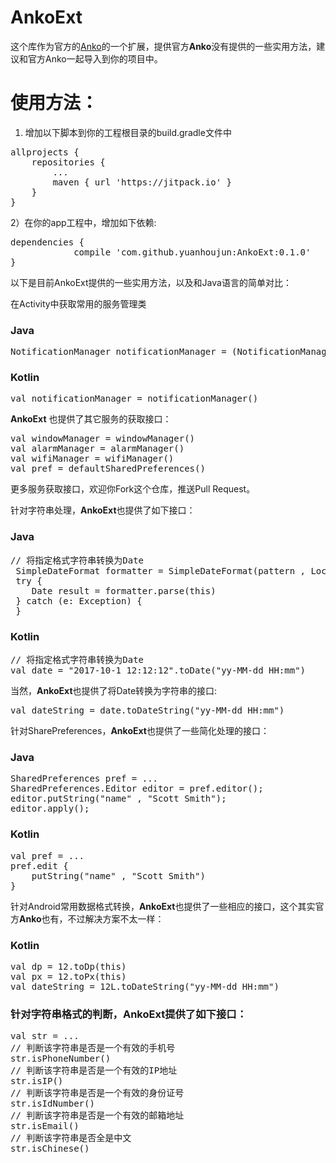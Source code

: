 # AnkoExt
这个库作为官方的[Anko](https://github.com/Kotlin/anko)的一个扩展，提供官方**Anko**没有提供的一些实用方法，建
议和官方Anko一起导入到你的项目中。

# 使用方法：
1) 增加以下脚本到你的工程根目录的build.gradle文件中
<pre>
allprojects {
    repositories {
        ...
        maven { url 'https://jitpack.io' }
    }
}
</pre>

2）在你的app工程中，增加如下依赖:
<pre>
dependencies {
	        compile 'com.github.yuanhoujun:AnkoExt:0.1.0'
}
</pre>

以下是目前AnkoExt提供的一些实用方法，以及和Java语言的简单对比：

在Activity中获取常用的服务管理类
### Java
<pre>
NotificationManager notificationManager = (NotificationManager) getSystemService(Context.NOTIFICATION_SERVICE)
</pre>

### Kotlin
<pre>
val notificationManager = notificationManager()
</pre>

**AnkoExt** 也提供了其它服务的获取接口：
<pre>
val windowManager = windowManager()
val alarmManager = alarmManager()
val wifiManager = wifiManager()
val pref = defaultSharedPreferences()
</pre>

更多服务获取接口，欢迎你Fork这个仓库，推送Pull Request。

针对字符串处理，**AnkoExt**也提供了如下接口：
### Java
<pre>
// 将指定格式字符串转换为Date
 SimpleDateFormat formatter = SimpleDateFormat(pattern , Locale.CHINA)
 try {
    Date result = formatter.parse(this)
 } catch (e: Exception) {
 }
</pre>

### Kotlin
<pre>
// 将指定格式字符串转换为Date
val date = "2017-10-1 12:12:12".toDate("yy-MM-dd HH:mm")
</pre>

当然，**AnkoExt**也提供了将Date转换为字符串的接口:
<pre>
val dateString = date.toDateString("yy-MM-dd HH:mm")
</pre>

针对SharePreferences，**AnkoExt**也提供了一些简化处理的接口：
### Java
<pre>
SharedPreferences pref = ...
SharedPreferences.Editor editor = pref.editor();
editor.putString("name" , "Scott Smith");
editor.apply();
</pre>

### Kotlin
<pre>
val pref = ...
pref.edit {
    putString("name" , "Scott Smith")
}
</pre>

针对Android常用数据格式转换，**AnkoExt**也提供了一些相应的接口，这个其实官方**Anko**也有，不过解决方案不太一样：
### Kotlin
<pre>
val dp = 12.toDp(this)
val px = 12.toPx(this)
val dateString = 12L.toDateString("yy-MM-dd HH:mm")
</pre>

### 针对字符串格式的判断，**AnkoExt**提供了如下接口：
<pre>
val str = ...
// 判断该字符串是否是一个有效的手机号
str.isPhoneNumber()
// 判断该字符串是否是一个有效的IP地址
str.isIP()
// 判断该字符串是否是一个有效的身份证号
str.isIdNumber()
// 判断该字符串是否是一个有效的邮箱地址
str.isEmail()
// 判断该字符串是否全是中文
str.isChinese()
</pre>